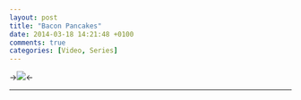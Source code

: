 ```yaml
---
layout: post
title: "Bacon Pancakes"
date: 2014-03-18 14:21:48 +0100
comments: true
categories: [Video, Series]
---
```


->![](http://i.imgur.com/yyeNXba.jpg)<-

---

